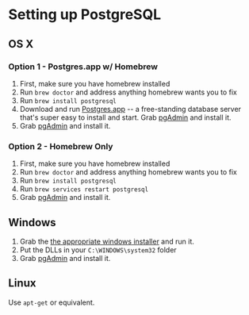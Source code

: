# Setting up PostgreSQL

## OS X

### Option 1 - Postgres.app w/ Homebrew

1.  First, make sure you have homebrew installed
2.  Run `brew doctor` and address anything homebrew wants you to fix
3.  Run `brew install postgresql`
4.  Download and run [Postgres.app](https://postgresapp.com/) -- a free-standing database server that's super easy to install and start. Grab [pgAdmin](https://www.pgadmin.org/download/pgadmin-4-macos/) and install it.
5.  Grab [pgAdmin](https://www.pgadmin.org/download/pgadmin-4-macos/) and install it.

### Option 2 - Homebrew Only

1.  First, make sure you have homebrew installed
2.  Run `brew doctor` and address anything homebrew wants you to fix
3.  Run `brew install postgresql`
4.  Run `brew services restart postgresql`
5.  Grab [pgAdmin](https://www.pgadmin.org/download/pgadmin-4-macos/) and install it.

## Windows

1.  Grab the [the appropriate windows installer](https://www.postgresql.org/download/windows/) and run it.
2.  Put the DLLs in your `C:\WINDOWS\system32` folder
3.  Grab [pgAdmin](https://www.pgadmin.org/download/pgadmin-4-macos/) and install it.

## Linux

Use `apt-get` or equivalent.
